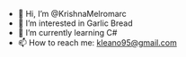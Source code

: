 - 👋 Hi, I’m @KrishnaMelromarc
- 👀 I’m interested in Garlic Bread
- 🌱 I’m currently learning C#
- 📫 How to reach me: kleano95@gmail.com

<!---
KrishnaMelromarc/KrishnaMelromarc is a ✨ special ✨ repository because its `README.md` (this file) appears on your GitHub profile.
You can click the Preview link to take a look at your changes.
--->
